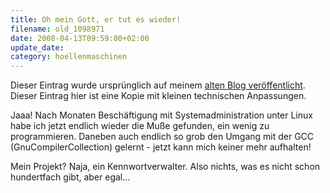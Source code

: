 ```yaml
---
title: Oh mein Gott, er tut es wieder!
filename: old_1098971
date: 2008-04-13T09:59:00+02:00
update_date:
category: hoellenmaschinen
---
```

Dieser Eintrag wurde ursprünglich auf meinem [alten Blog veröffentlicht](https://stu.blogger.de/stories/1098971/). Dieser Eintrag hier ist eine Kopie mit kleinen technischen Anpassungen.

Jaaa! Nach Monaten Beschäftigung mit Systemadministration unter Linux habe ich jetzt endlich wieder die Muße gefunden, ein wenig zu programmieren. Daneben auch endlich so grob den Umgang mit der GCC (GnuCompilerCollection) gelernt - jetzt kann mich keiner mehr aufhalten!

Mein Projekt? Naja, ein Kennwortverwalter. Also nichts, was es nicht schon hundertfach gibt, aber egal…
